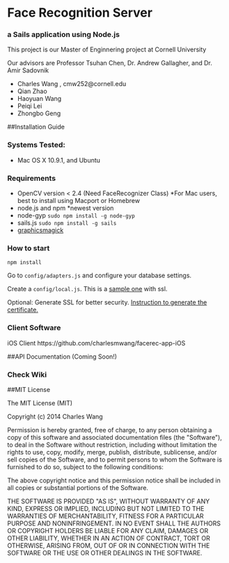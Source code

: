 # Face Recognition Server
### a Sails application using Node.js

<p>This project is our Master of Enginnering project at Cornell University</p>

<p>Our advisors are Professor Tsuhan Chen, Dr. Andrew Gallagher, and Dr. Amir Sadovnik</p>

<ul>
	<li>Charles Wang , cmw252@cornell.edu</li>
	<li>Qian Zhao</li>
	<li>Haoyuan Wang</li>
	<li>Peiqi Lei</li>
	<li>Zhongbo Geng</li>
</ul>

##Installation Guide
<h3>Systems Tested:</h3>
<ul>
	<li>Mac OS X 10.9.1, and Ubuntu</li>
</ul>

<h3>Requirements</h3>
<ul>
	<li>OpenCV version &lt; 2.4 (Need FaceRecognizer Class) *For Mac users, best to install using Macport or Homebrew</li>
	<li>node.js and npm *newest version</li>
	<li>node-gyp <code>sudo npm install -g node-gyp</code></li>
	<li>sails.js <code>sudo npm install -g sails</code></li>
	<li><a href="http://www.graphicsmagick.org">graphicsmagick</a></li>
</ul>

<h3>How to start</h3>
<p><code>npm install</code></p>
<p>Go to <code>config/adapters.js</code> and configure your database settings.</p>
<p>Create a <code>config/local.js</code>. This is a <a href="http://pastebin.com/raw.php?i=z0Qch4kt">sample one</a> with ssl.</p>
<p>Optional: Generate SSL for better security. <a href="http://docs.nodejitsu.com/articles/HTTP/servers/how-to-create-a-HTTPS-server">Instruction to generate the certificate.</a></p>

<h3>Client Software</h3>
iOS Client
https://github.com/charlesmwang/facerec-app-iOS



##API Documentation (Coming Soon!)
<h3>Check Wiki</h3>

##MIT License

The MIT License (MIT)

Copyright (c) 2014 Charles Wang

Permission is hereby granted, free of charge, to any person obtaining a copy of
this software and associated documentation files (the "Software"), to deal in
the Software without restriction, including without limitation the rights to
use, copy, modify, merge, publish, distribute, sublicense, and/or sell copies of
the Software, and to permit persons to whom the Software is furnished to do so,
subject to the following conditions:

The above copyright notice and this permission notice shall be included in all
copies or substantial portions of the Software.

THE SOFTWARE IS PROVIDED "AS IS", WITHOUT WARRANTY OF ANY KIND, EXPRESS OR
IMPLIED, INCLUDING BUT NOT LIMITED TO THE WARRANTIES OF MERCHANTABILITY, FITNESS
FOR A PARTICULAR PURPOSE AND NONINFRINGEMENT. IN NO EVENT SHALL THE AUTHORS OR
COPYRIGHT HOLDERS BE LIABLE FOR ANY CLAIM, DAMAGES OR OTHER LIABILITY, WHETHER
IN AN ACTION OF CONTRACT, TORT OR OTHERWISE, ARISING FROM, OUT OF OR IN
CONNECTION WITH THE SOFTWARE OR THE USE OR OTHER DEALINGS IN THE SOFTWARE.
